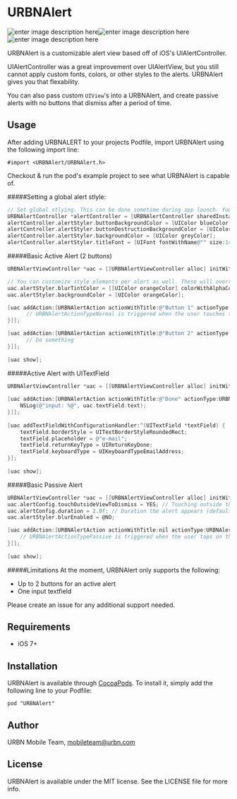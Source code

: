 # URBNAlert
![enter image description here](http://i.imgur.com/ATcXC3am.png)![enter image description here](http://i.imgur.com/mrX9ae7m.png)![enter image description here](http://i.imgur.com/EKxFP2Dm.png)

URBNAlert is a customizable alert view based off of iOS's UIAlertController.

UIAlertController was a great improvement over UIAlertView, but you still cannot apply custom fonts, colors, or other styles to the alerts. URBNAlert gives you that flexability.

You can also pass custom `UIView`'s into a URBNAlert, and create passive alerts with no buttons that dismiss after a period of time.

## Usage

After adding URBNALERT to your projects Podfile, import URBNAlert using the following import line:

`#import <URBNAlert/URBNAlert.h>`

Checkout & run the pod's example project to see what URBNAlert is capable of. 

#####Setting a global alert stlyle:
```objective-c
// Set global stlying. This can be done sometime during app launch. You can change style options per alert as well.
URBNAlertController *alertController = [URBNAlertController sharedInstance];
alertController.alertStyler.buttonBackgroundColor = [UIColor blueColor];
alertController.alertStyler.buttonDestructionBackgroundColor = [UIColor greenColor];
alertController.alertStyler.backgroundColor = [UIColor greyColor];
alertController.alertStyler.titleFont = [UIFont fontWithName@"" size:14.f]; 
```

#####Basic Active Alert (2 buttons)
```objective-c
URBNAlertViewController *uac = [[URBNAlertViewController alloc] initWithTitle:@"The Title of my message can be up to 2 lines long. It wraps and centers." message:@"And the message that is a bunch of text. And the message that is a bunch of text. And the message that is a bunch of text."];

// You can customize style elements per alert as well. These will override the global style just for this alert.
uac.alertStyler.blurTintColor = [[UIColor orangeColor] colorWithAlphaComponent:0.4];
uac.alertStyler.backgroundColor = [UIColor orangeColor];

[uac addAction:[URBNAlertAction actionWithTitle:@"Button 1" actionType:URBNAlertActionTypeNormal actionCompleted:^(URBNAlertAction *action) {
      // URBNAlertActionTypeNormal is triggered when the user touches the button specified by this action
}]];

[uac addAction:[URBNAlertAction actionWithTitle:@"Button 2" actionType:URBNAlertActionTypeNormal actionCompleted:^(URBNAlertAction *action) {
      // Do something
}]];
    
[uac show];
```

#####Active Alert with UITextField
```objective-c
URBNAlertViewController *uac = [[URBNAlertViewController alloc] initWithTitle:@"Input Alert" message:@"Message and message and message and going on forever and ever. Message and message and message and going on forever and ever. Message and message and message and going on forever and ever. Message and message and message and going on forever and ever. and message and message and going on forever and ever." view:nil];
    
[uac addAction:[URBNAlertAction actionWithTitle:@"Done" actionType:URBNAlertActionTypeNormal actionCompleted:^(URBNAlertAction *action) {
    NSLog(@"input: %@", uac.textField.text);
}]];
    
[uac addTextFieldWithConfigurationHandler:^(UITextField *textField) {
    textField.borderStyle = UITextBorderStyleRoundedRect;
    textField.placeholder = @"e-mail";
    textField.returnKeyType = UIReturnKeyDone;
    textField.keyboardType = UIKeyboardTypeEmailAddress;
}];
    
[uac show];
```

#####Basic Passive Alert
```objective-c
URBNAlertViewController *uac = [[URBNAlertViewController alloc] initWithTitle:@"The Title of my message can be up to 2 lines long. It wraps and centers." message:@"And the message that is a bunch of text. And the message that is a bunch of text. And the message that is a bunch of text."];
uac.alertConfig.touchOutsideViewToDismiss = YES; // Touching outside the alert view will dismiss the alert (only for passive alerts)
uac.alertConfig.duration = 2.0f; // Duration the alert appears (default calculates time based on the amount of text in the title and message. For passive alerts only)
uac.alertStyler.blurEnabled = @NO;

[uac addAction:[URBNAlertAction actionWithTitle:nil actionType:URBNAlertActionTypePassive actionCompleted:^(URBNAlertAction *action) {
    // URBNAlertActionTypePassive is triggered when the user taps on the actual alert view only for passive. Do something here, ie push a new view controller. For passive alerts only.
}]];
    
[uac show];
```

#####Limitations
At the moment, URBNAlert only supports the following:
- Up to 2 buttons for an active alert
- One input textfield

Please create an issue for any additional support needed.

## Requirements

- iOS 7+

## Installation

URBNAlert is available through [CocoaPods](http://cocoapods.org). To install
it, simply add the following line to your Podfile:

    pod "URBNAlert"

## Author

URBN Mobile Team, mobileteam@urbn.com

## License

URBNAlert is available under the MIT license. See the LICENSE file for more info.

